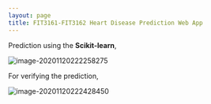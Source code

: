 ```yaml
---
layout: page
title: FIT3161-FIT3162 Heart Disease Prediction Web App
---
```




Prediction using the **Scikit-learn**, 

![image-20201120222258275](image-20201120222258275.png)



For verifying the prediction, 

![image-20201120222428450](image-20201120222428450.png)

